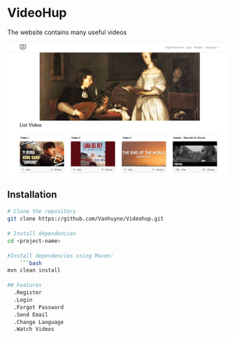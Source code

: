 # VideoHup
The website contains many useful videos

![Project Logo](Untitled.png)

## Installation

```bash
# Clone the repository
git clone https://github.com/Vanhuyne/Videohup.git

# Install dependencies
cd <project-name>

#Install dependencies using Maven:
    ```bash
mvn clean install

## Features
  .Register
  .Login
  .Forgot Password
  .Send Email
  .Change Language
  .Watch Videos


